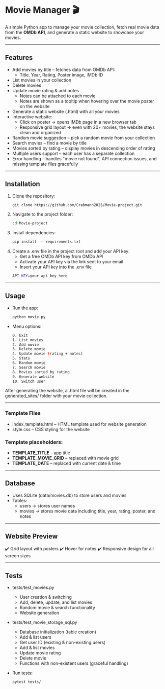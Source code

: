 # Movie Manager 🎬

A simple Python app to manage your movie collection, fetch real movie data from the **OMDb API**, and generate a static website to showcase your movies.  

---

## Features

- Add movies by title – fetches data from OMDb API:
  - Title, Year, Rating, Poster image, IMDb ID
- List movies in your collection
- Delete movies
- Update movie rating & add notes
  - Notes can be attached to each movie
  - Notes are shown as a tooltip when hovering over the movie poster on the website
- Generate a static website (<username>.html) with all your movies
- Interactive website:
  - Click on poster → opens IMDb page in a new browser tab
  - Responsive grid layout → even with 20+ movies, the website stays clean and organized
- Random movie suggestion – pick a random movie from your collection
- Search movies – find a movie by title
- Movies sorted by rating – display movies in descending order of rating
- Multiple users support – each user has a separate collection
- Error handling – handles "movie not found", API connection issues, and missing template files gracefully

---

## Installation

1. Clone the repository:
   ```bash
   git clone https://github.com/Crabmann2025/Movie-project.git
2. Navigate to the project folder:
   ```bash 
   cd Movie-project
3. Install dependencies:
   ```bash  
   pip install -r requirements.txt
4. Create a .env file in the project root and add your API key:
   - Get a free OMDb API key from OMDb API
   - Activate your API key via the link sent to your email
   - Insert your API key into the .env file
   ```bash  
   API_KEY=your_api_key_here

---


## Usage

- Run the app:
  ```bash
  python movie.py
- Menu options:
  ```bash
  0. Exit
  1. List movies
  2. Add movie
  3. Delete movie
  4. Update movie (rating + notes)
  5. Stats
  6. Random movie
  7. Search movie
  8. Movies sorted by rating
  9. Generate website
  10. Switch user
After generating the website, a <username>.html file will be created in the generated_sites/ folder with your movie collection.

---

### Template Files
  - index_template.html – HTML template used for website generation
  - style.css – CSS styling for the website
    
### Template placeholders:
  - __TEMPLATE_TITLE__ – app title
  - __TEMPLATE_MOVIE_GRID__ – replaced with movie grid
  - __TEMPLATE_DATE__ – replaced with current date & time
  
---

## Database

- Uses SQLite (data/movies.db) to store users and movies
- Tables:
  - users → stores user names
  - movies → stores movie data including title, year, rating, poster, and notes

---

## Website Preview

✔️ Grid layout with posters
✔️ Hover for notes
✔️ Responsive design for all screen sizes

---

## Tests

- tests/test_movies.py
  - User creation & switching
  - Add, delete, update, and list movies
  - Random movie & search functionality
  - Website generation

- tests/test_movie_storage_sql.py
  - Database initialization (table creation)
  - Add & list users
  - Get user ID (existing & non-existing users)
  - Add & list movies
  - Update movie rating
  - Delete movie
  - Functions with non-existent users (graceful handling)

- Run tests:
  ```bash
  pytest tests/

  


